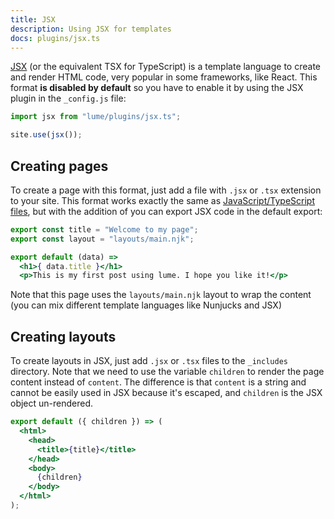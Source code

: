 ```yaml
---
title: JSX
description: Using JSX for templates
docs: plugins/jsx.ts
---
```


[JSX](https://facebook.github.io/jsx/) (or the equivalent TSX for TypeScript) is
a template language to create and render HTML code, very popular in some
frameworks, like React. This format **is disabled by default** so you have to
enable it by using the JSX plugin in the `_config.js` file:

```js
import jsx from "lume/plugins/jsx.ts";

site.use(jsx());
```

## Creating pages

To create a page with this format, just add a file with `.jsx` or `.tsx`
extension to your site. This format works exactly the same as
[JavaScript/TypeScript files](/plugins/modules), but with the addition of you
can export JSX code in the default export:

```jsx
export const title = "Welcome to my page";
export const layout = "layouts/main.njk";

export default (data) =>
  <h1>{ data.title }</h1>
  <p>This is my first post using lume. I hope you like it!</p>
```

Note that this page uses the `layouts/main.njk` layout to wrap the content (you
can mix different template languages like Nunjucks and JSX)

## Creating layouts

To create layouts in JSX, just add `.jsx` or `.tsx` files to the `_includes`
directory. Note that we need to use the variable `children` to render the page
content instead of `content`. The difference is that `content` is a string and
cannot be easily used in JSX because it's escaped, and `children` is the JSX
object un-rendered.

```jsx
export default ({ children }) => (
  <html>
    <head>
      <title>{title}</title>
    </head>
    <body>
      {children}
    </body>
  </html>
);
```

